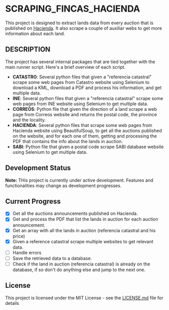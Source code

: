 # SCRAPING_FINCAS_HACIENDA
This project is designed to extract lands data from every auction that is published on [Hacienda](https://www.hacienda.gob.es/es-ES/Areas%20Tematicas/Patrimonio%20del%20Estado/Gestion%20Patrimonial%20del%20Estado/Paginas/Subastas/ListadoSubastasConcursos.aspx?den=&nat=&dels=). It also scrape a couple of auxiliar webs to get more information about each land.

## DESCRIPTION
The project has several internal packages that are tied together with the main runner script. Here's a brief overview of each script.
* **CATASTRO**: Several python files that given a "referencia catastral" scrape some web pages from Catastro website using Selenium to download a KML, download a PDF and process his information, and get multiple data.
* **INE**: Several python files that given a "referencia catastral" scrape some web pages from INE website using Selenium to get multiple data.  
* **CORREOS**: Python file that given the direction of a land scrape a web page from Correos website and returns the postal code, the province and the locality.
* **HACIENDA**: Several python files that scrape some web pages from Hacienda website using BeautifulSoup, to get all the auctions published on the website, and for each one of them,
getting and processing the PDF that contains the info about the lands in auction.
* **SABI**: Python file that given a postal code scrape SABI database website using Selenium to get multiple data.

## Development Status
**Note:** THis project is currently under active development. Features and functionalities may change as development progresses.

## Current Progress

- [x] Get all the auctions announcements published on Hacienda.
- [x] Get and process the PDF that list the lands in auction for each auction announcement.
- [x] Get an array with all the lands in auction (referencia catastral and his price)
- [x] Given a reference catastral scrape multiple websites to get relevant data.
- [ ] Handle errors
- [ ] Save the retrieved data to a database.
- [ ] Check if the land in auction (referencia catastral) is already on the database, if so don't do anything else and jump to the next one.

## License
This project is licensed under the MIT License - see the [LICENSE.md](LICENSE.md) file for details